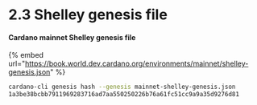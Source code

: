 # 2.3 Shelley genesis file

#### Cardano mainnet Shelley genesis file

{% embed url="https://book.world.dev.cardano.org/environments/mainnet/shelley-genesis.json" %}

```bash
cardano-cli genesis hash --genesis mainnet-shelley-genesis.json
1a3be38bcbb7911969283716ad7aa550250226b76a61fc51cc9a9a35d9276d81
```

